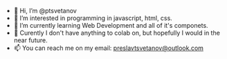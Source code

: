 - 👋 Hi, I’m @ptsvetanov
- 👀 I’m interested in programming in javascript, html, css.
- 🌱 I’m currently learning Web Development and all of it's componets.
- 💞️ Curently I don't have anything to colab on, but hopefully I would in the near future.
- 📫 You can reach me on my email: preslavtsvetanov@outlook.com

<!---
ptsvetanov/ptsvetanov is a ✨ special ✨ repository because its `README.md` (this file) appears on your GitHub profile.
You can click the Preview link to take a look at your changes.
--->
